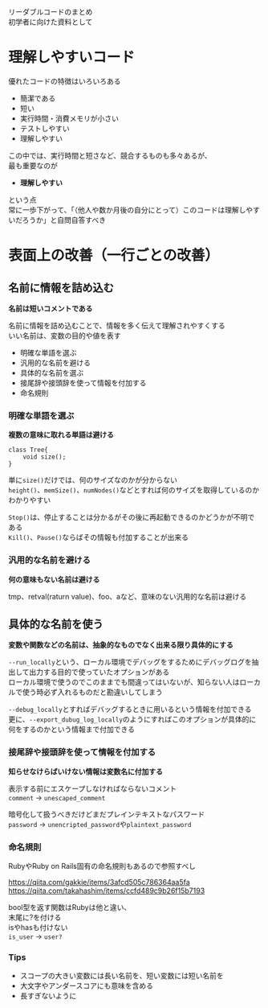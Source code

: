 リーダブルコードのまとめ  
初学者に向けた資料として  

# 理解しやすいコード

優れたコードの特徴はいろいろある  
  
* 簡潔である
* 短い
* 実行時間・消費メモリが小さい
* テストしやすい
* 理解しやすい
  
この中では、実行時間と短さなど、競合するものも多々あるが、  
最も重要なのが  
  
* **理解しやすい** 

という点  
常に一歩下がって、「（他人や数か月後の自分にとって）このコードは理解しやすいだろうか」と自問自答すべき

# 表面上の改善（一行ごとの改善）

## 名前に情報を詰め込む

**名前は短いコメントである**    

名前に情報を詰め込むことで、情報を多く伝えて理解されやすくする  
いい名前は、変数の目的や値を表す  
  
* 明確な単語を選ぶ
* 汎用的な名前を避ける
* 具体的な名前を選ぶ
* 接尾辞や接頭辞を使って情報を付加する
* 命名規則
  
### 明確な単語を選ぶ

**複数の意味に取れる単語は避ける**  
  
```
class Tree{
	void size();
}
```

単に```size()```だけでは、何のサイズなのかが分からない  
```height()```、```memSize()```、```numNodes()```などとすれば何のサイズを取得しているのかわかりやすい  

```Stop()```は、停止することは分かるがその後に再起動できるのかどうかが不明である  
```Kill()```、```Pause()```ならばその情報も付加することが出来る  

### 汎用的な名前を避ける

**何の意味もない名前は避ける**

tmp、retval(raturn value)、foo、aなど、意味のない汎用的な名前は避ける  

## 具体的な名前を使う  

**変数や関数などの名前は、抽象的なものでなく出来る限り具体的にする**  

```--run_locally```という、ローカル環境でデバッグをするためにデバッグログを抽出して出力する目的で使っていたオプションがある  
ローカル環境で使うのでこのままでも間違ってはいないが、知らない人はローカルで使う時必ず入れるものだと勘違いしてしまう  

  
```--debug_locally```とすればデバッグするときに用いるという情報を付加できる  
更に、```--export_dubug_log_locally```のようにすればこのオプションが具体的に何をするのかという情報まで付加できる  

### 接尾辞や接頭辞を使って情報を付加する

**知らせなけらばいけない情報は変数名に付加する**  

表示する前にエスケープしなければならないコメント  
```comment``` -> ```unescaped_comment```  
  
暗号化して扱うべきだけどまだプレインテキストなパスワード  
```password``` -> ```unencripted_password```や```plaintext_password```  

### 命名規則  

RubyやRuby on Rails固有の命名規則もあるので参照すべし  
  
https://qiita.com/gakkie/items/3afcd505c786364aa5fa  
https://qiita.com/takahashim/items/ccfd489c9b26f15b7193
  
bool型を返す関数はRubyは他と違い、  
末尾に?を付ける  
isやhasも付けない  
```is_user``` -> ```user?```  

### Tips

* スコープの大きい変数には長い名前を、短い変数には短い名前を
* 大文字やアンダースコアにも意味を含める
* 長すぎないように
